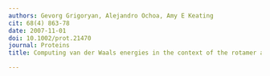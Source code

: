 ```yaml
---
authors: Gevorg Grigoryan, Alejandro Ochoa, Amy E Keating
cit: 68(4) 863-78
date: 2007-11-01
doi: 10.1002/prot.21470
journal: Proteins
title: Computing van der Waals energies in the context of the rotamer approximation

---
```

